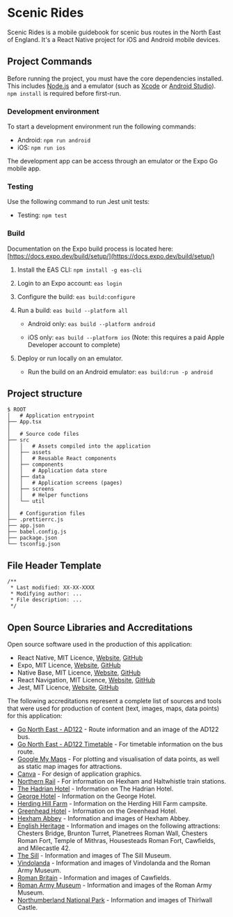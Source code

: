 # Scenic Rides

Scenic Rides is a mobile guidebook for scenic bus routes in the North East of England. It's a React Native project for iOS and Android mobile devices.


## Project Commands

Before running the project, you must have the core dependencies installed. This includes [Node.js](https://nodejs.org/en) and a emulator (such as [Xcode](https://developer.apple.com/xcode/) or [Android Studio](https://developer.android.com/studio)). `npm install` is required before first-run.

### Development environment

To start a development environment run the following commands:

- Android: `npm run android`
- iOS: `npm run ios`

The development app can be access through an emulator or the Expo Go mobile app.

### Testing

Use the following command to run Jest unit tests:

- Testing: `npm test`


### Build

Documentation on the Expo build process is located here: [https://docs.expo.dev/build/setup/](https://docs.expo.dev/build/setup/)

1. Install the EAS CLI: `npm install -g eas-cli`
2. Login to an Expo account: `eas login`
3. Configure the build: `eas build:configure`
4. Run a build: `eas build --platform all`
   
   - Android only: `eas build --platform android`

   - iOS only: `eas build --platform ios` (Note: this requires a paid Apple Developer account to complete)

5. Deploy or run locally on an emulator.
   
   - Run the build on an Android emulator: `eas build:run -p android`

## Project structure

```
$ ROOT
│   # Application entrypoint
├── App.tsx
│
│   # Source code files
├── src
│   │   # Assets compiled into the application
│   ├── assets
│   │   # Reusable React components
│   ├── components
│   │   # Application data store
│   ├── data
│   │   # Application screens (pages)
│   ├── screens
│   │   # Helper functions
│   └── util
│
│   # Configuration files
├── .prettierrc.js
├── app.json
├── babel.config.js
├── package.json
└── tsconfig.json
```

## File Header Template
```
/**
 * Last modified: XX-XX-XXXX
 * Modifying author: ...
 * File description: ...
 */
```

## Open Source Libraries and Accreditations

Open source software used in the production of this application:

- React Native, MIT Licence, [Website](https://reactnative.dev/), [GitHub](https://github.com/facebook/react-native)
- Expo, MIT Licence, [Website](https://expo.dev/home), [GitHub](https://github.com/expo/expo)
- Native Base, MIT Licence, [Website](https://nativebase.io/), [GitHub](https://github.com/GeekyAnts/nativebase)
- React Navigation, MIT Licence, [Website](https://reactnavigation.org/), [GitHub](https://github.com/react-navigation/react-navigation)
- Jest, MIT Licence, [Website](https://jestjs.io/), [GitHub](https://github.com/jestjs/jest)

The following accreditations represent a complete list of sources and tools that were used for production
of content (text, images, maps, data points) for this application:

- [Go North East - AD122](https://www.gonortheast.co.uk/ad122/) - Route information and an image of the AD122 bus.
- [Go North East - AD122 Timetable](https://www.gonortheast.co.uk/services/GNE/AD12) - For timetable information on the bus route.
- [Google My Maps](https://www.google.com/mymaps) - For plotting and visualisation of data points, as well as static map images for attractions.
- [Canva](https://www.canva.com/) - For design of application graphics.
- [Northern Rail](https://www.northernrailway.co.uk/) - For information on Hexham and Haltwhistle train stations.
- [The Hadrian Hotel](https://www.hadrianhotel.co.uk/) - Information on The Hadrian Hotel.
- [George Hotel](https://bespokehotels.com/the-george-hotel/) - Information on the George Hotel.
- [Herding Hill Farm](https://www.herdinghillfarm.co.uk/) - Information on the Herding Hill Farm campsite.
- [Greenhead Hotel](https://www.greenheadbrampton.co.uk/) - Information on the Greenhead Hotel.
- [Hexham Abbey](https://www.hexhamabbey.org.uk/) - Information and images of Hexham Abbey.
- [English Heritage](https://www.english-heritage.org.uk/) - Information and images on the following attractions: Chesters Bridge, Brunton Turret, Planetrees Roman Wall, Chesters Roman Fort, Temple of Mithras, Housesteads Roman Fort, Cawfields, and Milecastle 42.
- [The Sill](https://www.thesill.org.uk/) - Information and images of The Sill Museum.
- [Vindolanda](https://www.vindolanda.com/) - Information and images of Vindolanda and the Roman Army Museum.
- [Roman Britain](https://www.roman-britain.co.uk/places/cawfields/) - Information and images of Cawfields.
- [Roman Army Museum](https://romanarmymuseum.com/) - Information and images of the Roman Army Museum.
- [Northumberland National Park](https://www.northumberlandnationalpark.org.uk/places-to-visit/hadrians-wall/thirlwall-castle/) - Information and images of Thirlwall Castle.